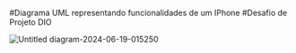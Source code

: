#Diagrama UML representando funcionalidades de um IPhone 
#Desafio de Projeto DIO 


![Untitled diagram-2024-06-19-015250](https://github.com/FagnerNoe/trilha-java-basico/assets/96452626/a0816cc6-62a4-4fc7-bd19-b2e3ddb2f556)


